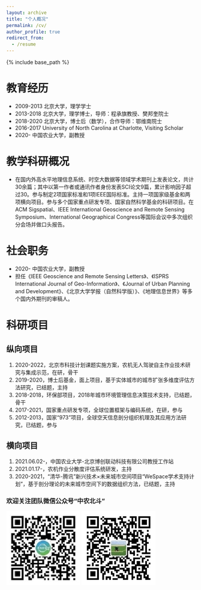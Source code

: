 ```yaml
---
layout: archive
title: "个人概况"
permalink: /cv/
author_profile: true
redirect_from:
  - /resume
---
```


{% include base_path %}

教育经历
======
* 2009-2013 北京大学，理学学士
* 2013-2018 北京大学，理学博士，导师：程承旗教授、樊邦奎院士
* 2018-2020 北京大学，博士后（数学），合作导师：鄂维南院士
* 2016-2017 University of North Carolina at Charlotte, Visiting Scholar
* 2020-   中国农业大学，副教授

  
教学科研概况
======
* 在国内外高水平地理信息系统、时空大数据等领域学术期刊上发表论文，共计30余篇；其中以第一作者或通讯作者身份发表SCI论文9篇，累计影响因子超过30。参与制定2项国家标准和1项IEEE国际标准。主持一项国家级基金和两项横向项目。参与多个国家重点研发专项、国家自然科学基金的科研项目。在ACM Sigspatial、IEEE International Geoscience and Remote Sensing Symposium、International Geographical Congress等国际会议中多次组织分会场并做口头报告。


社会职务
======
* 2020-   中国农业大学，副教授
* 担任《IEEE Geoscience and Remote Sensing Letters》、《ISPRS International Journal of Geo-Information》、《Journal of Urban Planning and Development》、《北京大学学报（自然科学版）》、《地理信息世界》等多个国内外期刊的审稿人。




科研项目
======
## 纵向项目

  1. 2020-2022，北京市科技计划课题实施方案，农机无人驾驶自主作业技术研究与集成示范，在研，骨干   
  2. 2019-2020，博士后基金，面上项目，基于实体城市的城市扩张多维度评估方法研究，已结题，主持  
  3. 2018-2018，环保部项目，2018年城市环境管理信息决策技术支持，已结题，骨干  
  4. 2017-2021，国家重点研发专项，全球位置框架与编码系统，在研，参与  
  5. 2012-2013，国家“973”项目，全球空天信息剖分组织机理及其应用方法研究，已结题，参与

## 横向项目

  1. 2021.06.02-，中国农业大学-北京博创联动科技有限公司教授工作站   
  2. 2021.01.17-，农机作业分散度评估系统研发，主持
  3. 2020-2021，“清华-腾讯”新兴技术×未来城市空间项目“WeSpace学术支持计划”，基于剖分理论的未来城市空间下的数据组织方法，已结题，主持  
  
  
### 欢迎关注团队微信公众号“中农北斗”
![avatar](/images/中农北斗.jpg)
![avatar](/images/精准农业技术装备分会.jpg)

